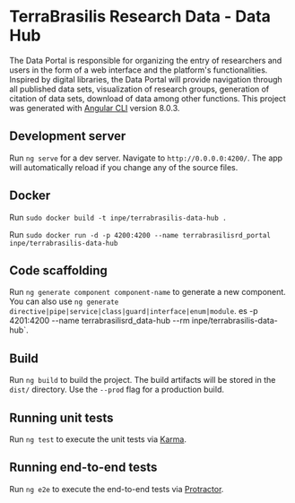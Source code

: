 # TerraBrasilis Research Data - Data Hub
The Data Portal is responsible for organizing the entry of researchers and users in the form of a web interface and the platform's functionalities. Inspired by digital libraries, the Data Portal will provide navigation through all published data sets, visualization of research groups, generation of citation of data sets, download of data among other functions. This project was generated with [Angular CLI](https://github.com/angular/angular-cli) version 8.0.3.

## Development server

Run `ng serve` for a dev server. Navigate to `http://0.0.0.0:4200/`. The app will automatically reload if you change any of the source files.

## Docker

Run `sudo docker build -t inpe/terrabrasilis-data-hub .`

Run `sudo docker run -d -p 4200:4200 --name terrabrasilisrd_portal inpe/terrabrasilis-data-hub`

## Code scaffolding

Run `ng generate component component-name` to generate a new component. You can also use `ng generate directive|pipe|service|class|guard|interface|enum|module`.
es -p 4201:4200 --name terrabrasilisrd_data-hub --rm inpe/terrabrasilis-data-hub`.

## Build

Run `ng build` to build the project. The build artifacts will be stored in the `dist/` directory. Use the `--prod` flag for a production build.

## Running unit tests

Run `ng test` to execute the unit tests via [Karma](https://karma-runner.github.io).

## Running end-to-end tests

Run `ng e2e` to execute the end-to-end tests via [Protractor](http://www.protractortest.org/).

